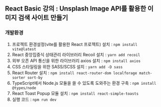 ## React Basic 강의 : Unsplash Image API를 활용한 이미지 검색 사이트 만들기 

### 개발환경

1. 프로젝트 환경설정(vite를 활용한 React 프로젝트) 설치 : `npm install vite@latest` <br />
2. React 중앙집중식 상태관리 라이브러리 Recoil 설치 : `yarn add recoil` <br />
3. 외부 오픈 API 통신을 위한 라이브러리 axios 설치 : `npm install axios` <br />
4. CSS 스타일링을 위한 SASS/SCSS 설치 : `yarn add -D sass` <br /> 
5. React Router 설치 : `npm install react-router-dom localforage match-sorter sort-by `<br />
6. TypeScript에서 Node.js 모듈을 쓸 수 있도록 도와주는 환경 구축 : `npm install @types/node` <br/>
7. React Toast Popup 모듈 설치 : `npm install react-simple-toasts` <br />
8. 실행 코드 : `npm run dev` 